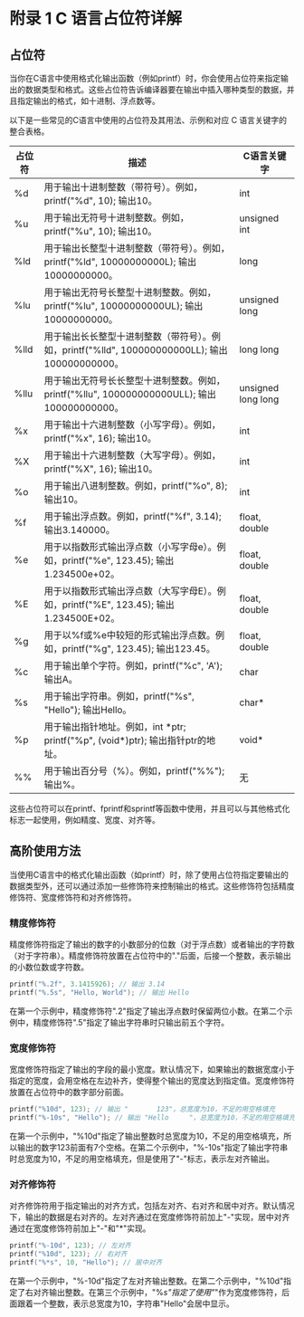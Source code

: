 # 附录 1 C 语言占位符详解

## **占位符**

当你在C语言中使用格式化输出函数（例如printf）时，你会使用占位符来指定输出的数据类型和格式。这些占位符告诉编译器要在输出中插入哪种类型的数据，并且指定输出的格式，如十进制、浮点数等。

以下是一些常见的C语言中使用的占位符及其用法、示例和对应 C 语言关键字的整合表格。

| 占位符  | 描述                                                                    | C语言关键字             |
|------|-----------------------------------------------------------------------|--------------------|
| %d   | 用于输出十进制整数（带符号）。例如，printf("%d", 10); 输出10。                             | int                |
| %u   | 用于输出无符号十进制整数。例如，printf("%u", 10); 输出10。                               | unsigned int       |
| %ld  | 用于输出长整型十进制整数（带符号）。例如，printf("%ld", 10000000000L); 输出10000000000。      | long               |
| %lu  | 用于输出无符号长整型十进制整数。例如，printf("%lu", 10000000000UL); 输出10000000000。       | unsigned long      |
| %lld | 用于输出长长整型十进制整数（带符号）。例如，printf("%lld", 100000000000LL); 输出100000000000。 | long long          |
| %llu | 用于输出无符号长长整型十进制整数。例如，printf("%llu", 100000000000ULL); 输出100000000000。  | unsigned long long |
| %x   | 用于输出十六进制整数（小写字母）。例如，printf("%x", 16); 输出10。                           | int                |
| %X   | 用于输出十六进制整数（大写字母）。例如，printf("%X", 16); 输出10。                           | int                |
| %o   | 用于输出八进制整数。例如，printf("%o", 8); 输出10。                                   | int                |
| %f   | 用于输出浮点数。例如，printf("%f", 3.14); 输出3.140000。                            | float, double      |
| %e   | 用于以指数形式输出浮点数（小写字母e）。例如，printf("%e", 123.45); 输出1.234500e+02。          | float, double      |
| %E   | 用于以指数形式输出浮点数（大写字母E）。例如，printf("%E", 123.45); 输出1.234500E+02。          | float, double      |
| %g   | 用于以%f或%e中较短的形式输出浮点数。例如，printf("%g", 123.45); 输出123.45。                | float, double      |
| %c   | 用于输出单个字符。例如，printf("%c", 'A'); 输出A。                                   | char               |
| %s   | 用于输出字符串。例如，printf("%s", "Hello"); 输出Hello。                            | char\*             |
| %p   | 用于输出指针地址。例如，int \*ptr; printf("%p", (void\*)ptr); 输出指针ptr的地址。         | void\*             |
| %%   | 用于输出百分号（%）。例如，printf("%%"); 输出%。                                      | 无                  |

这些占位符可以在printf、fprintf和sprintf等函数中使用，并且可以与其他格式化标志一起使用，例如精度、宽度、对齐等。

## **高阶使用方法**

当使用C语言中的格式化输出函数（如printf）时，除了使用占位符指定要输出的数据类型外，还可以通过添加一些修饰符来控制输出的格式。这些修饰符包括精度修饰符、宽度修饰符和对齐修饰符。

### 精度修饰符

精度修饰符指定了输出的数字的小数部分的位数（对于浮点数）或者输出的字符数（对于字符串）。精度修饰符放置在占位符中的"."后面，后接一个整数，表示输出的小数位数或字符数。

```c
printf("%.2f", 3.1415926); // 输出 3.14
printf("%.5s", "Hello, World"); // 输出 Hello
```

在第一个示例中，精度修饰符".2"指定了输出浮点数时保留两位小数。在第二个示例中，精度修饰符".5"指定了输出字符串时只输出前五个字符。

### 宽度修饰符

宽度修饰符指定了输出的字段的最小宽度。默认情况下，如果输出的数据宽度小于指定的宽度，会用空格在左边补齐，使得整个输出的宽度达到指定值。宽度修饰符放置在占位符中的数字部分前面。

```c
printf("%10d", 123); // 输出 "       123"，总宽度为10，不足的用空格填充
printf("%-10s", "Hello"); // 输出 "Hello     "，总宽度为10，不足的用空格填充
```

在第一个示例中，"%10d"指定了输出整数时总宽度为10，不足的用空格填充，所以输出的数字123前面有7个空格。在第二个示例中，"%-10s"指定了输出字符串时总宽度为10，不足的用空格填充，但是使用了"-"标志，表示左对齐输出。

### 对齐修饰符

对齐修饰符用于指定输出的对齐方式，包括左对齐、右对齐和居中对齐。默认情况下，输出的数据是右对齐的。左对齐通过在宽度修饰符前加上"-"实现，居中对齐通过在宽度修饰符前加上"-"和"*"实现。

```c
printf("%-10d", 123); // 左对齐
printf("%10d", 123); // 右对齐
printf("%*s", 10, "Hello"); // 居中对齐
```

在第一个示例中，"%-10d"指定了左对齐输出整数。在第二个示例中，"%10d"指定了右对齐输出整数。在第三个示例中，"%*s"指定了使用"*"作为宽度修饰符，后面跟着一个整数，表示总宽度为10，字符串"Hello"会居中显示。